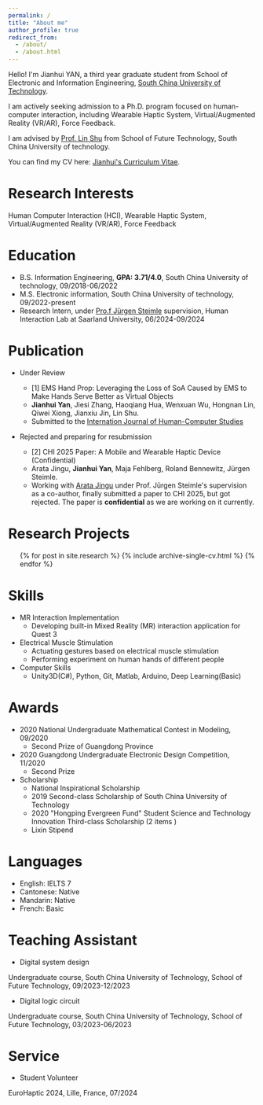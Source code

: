 ```yaml
---
permalink: /
title: "About me"
author_profile: true
redirect_from: 
  - /about/
  - /about.html
---
```


Hello! I'm Jianhui YAN, a third year graduate student from School of Electronic and Information Engineering, [South China University of Technology](https://www.scut.edu.cn/). 

I am actively seeking admission to a Ph.D. program focused on human-computer interaction, including Wearable Haptic System, Virtual/Augmented Reality (VR/AR), Force Feedback.

I am advised by [Prof. Lin Shu](https://scholar.google.com.tw/citations?hl=zh-CN&user=r7nuJgIAAAAJ&view_op=list_works&sortby=pubdate) from School of Future Technology, South China University of technology.

You can find my CV here: [Jianhui's Curriculum Vitae](../assets/Curriculum_Vitae.pdf).

Research Interests
======
Human Computer Interaction (HCI), Wearable Haptic System, Virtual/Augmented Reality (VR/AR), Force Feedback

Education
======
* B.S. Information Engineering, **GPA: 3.71/4.0**, South China University of technology, 09/2018-06/2022
* M.S. Electronic information, South China University of technology, 09/2022-present
* Research Intern, under [Pro.f Jürgen Steimle](https://hci.cs.uni-saarland.de/people/juergen-steimle/) supervision, Human Interaction Lab at Saarland University, 06/2024-09/2024

Publication
======
 * Under Review
   * [1] EMS Hand Prop: Leveraging the Loss of SoA Caused by EMS to Make Hands Serve Better as Virtual Objects 
   * **Jianhui Yan**, Jiesi Zhang, Haoqiang Hua, Wenxuan Wu, Hongnan Lin, Qiwei Xiong, Jianxiu Jin, Lin Shu.
   * Submitted to the [Internation Journal of Human-Computer Studies](https://www.sciencedirect.com/journal/international-journal-of-human-computer-studies)

 * Rejected and preparing for resubmission
   * [2] CHI 2025 Paper:  A Mobile and Wearable Haptic Device (Confidential)
   * Arata Jingu, **Jianhui Yan**, Maja Fehlberg, Roland Bennewitz, Jürgen Steimle. 
   * Working with [Arata Jingu](https://ajingu.github.io/) under Prof. Jürgen Steimle's supervision as a co-author, finally submitted a paper to CHI 2025, but got rejected. The paper is **confidential** as we are working on it currently.

Research Projects
======
  <ul>{% for post in site.research %}
    {% include archive-single-cv.html %}
  {% endfor %}</ul>


Skills
======
* MR Interaction Implementation
  * Developing built-in Mixed Reality (MR) interaction application for Quest 3
* Electrical Muscle Stimulation
  * Actuating gestures based on electrical muscle stimulation
  * Performing experiment on human hands of different people
* Computer Skills
  * Unity3D(C#), Python, Git, Matlab, Arduino, Deep Learning(Basic)

Awards
======
* 2020 National Undergraduate Mathematical Contest in Modeling, 09/2020
  * Second Prize of Guangdong Province
* 2020 Guangdong Undergraduate Electronic Design Competition, 11/2020
  * Second Prize
* Scholarship
  * National Inspirational Scholarship
  * 2019 Second-class Scholarship of South China University of Technology
  * 2020 "Hongping Evergreen Fund" Student Science and Technology Innovation Third-class
Scholarship (2 items )
  * Lixin Stipend


Languages
======
* English: IELTS 7
* Cantonese: Native 
* Mandarin: Native 
* French: Basic

<!-- Teaching
======
  <ul>{% for post in site.teaching %}
    {% include archive-single-cv.html %}
  {% endfor %}</ul> -->

Teaching Assistant
======
* Digital system design

Undergraduate course, South China University of Technology, School of Future Technology, 09/2023-12/2023
* Digital logic circuit

Undergraduate course, South China University of Technology, School of Future Technology, 03/2023-06/2023

Service
======
* Student Volunteer

EuroHaptic 2024, Lille, France, 07/2024
